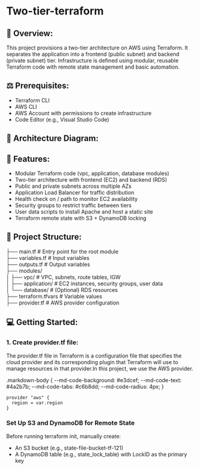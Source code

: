 # Two-tier-terraform

## 🚀 Overview:
This project provisions a two-tier architecture on AWS using Terraform. It separates the application into a frontend (public subnet) and backend (private subnet) tier. Infrastructure is defined using modular, reusable Terraform code with remote state management and basic automation.

## ⚖️ Prerequisites:
- Terraform CLI
- AWS CLI
- AWS Account with permissions to create infrastructure
- Code Editor (e.g., Visual Studio Code)


## 🧱 Architecture Diagram:


## 🔧 Features:
- Modular Terraform code (vpc, application, database modules)
- Two-tier architecture with frontend (EC2) and backend (RDS)
- Public and private subnets across multiple AZs
- Application Load Balancer for traffic distribution
- Health check on / path to monitor EC2 availability
- Security groups to restrict traffic between tiers
- User data scripts to install Apache and host a static site
- Terraform remote state with S3 + DynamoDB locking


## 📁 Project Structure:
├── main.tf # Entry point for the root module  
├── variables.tf # Input variables  
├── outputs.tf # Output variables  
├── modules/  
│ ├── vpc/ # VPC, subnets, route tables, IGW  
│ ├── application/ # EC2 instances, security groups, user data  
│ └── database/ # (Optional) RDS resources  
├── terraform.tfvars # Variable values  
├── provider.tf # AWS provider configuration  

## 💻 Getting Started:
### 1. Create provider.tf file:
The provider.tf file in Terraform is a configuration file that specifies the cloud provider and its corresponding plugin that Terraform will use to manage resources in that provider.In this project, we use the AWS provider.


.markdown-body {
  --md-code-background: #e3dcef;
  --md-code-text: #4a2b7b;
  --md-code-tabs: #c6b8dd;
  --md-code-radius: 4px;
}

```
provider "aws" {
  region = var.region
}
```

### Set Up S3 and DynamoDB for Remote State
Before running terraform init, manually create:
- An S3 bucket (e.g., state-file-bucket-tf-121)
- A DynamoDB table (e.g., state_lock_table) with LockID as the primary key

